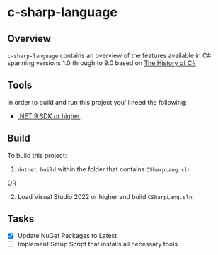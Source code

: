 # c-sharp-language

## Overview

`c-sharp-language` contains an overview of the features available in C# spanning versions 1.0 through
to 9.0 based on [The History of C#](https://docs.microsoft.com/en-us/dotnet/csharp/whats-new/csharp-version-history)

## Tools

In order to build and run this project you'll need the following:

- [.NET 9 SDK or higher](https://www.microsoft.com/net/download)

## Build

To build this project:

1. `dotnet build` within the folder that contains `CSharpLang.sln`

OR

2. Load Visual Studio 2022 or higher and build `CSharpLang.sln`

## Tasks

- [X] Update NuGet Packages to Latest
- [ ] Implement Setup Script that installs all necessary tools.